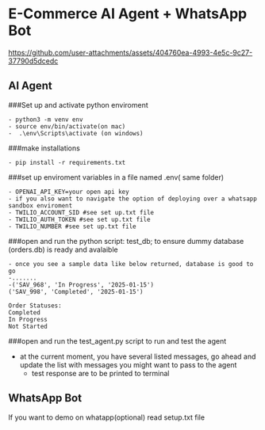 # E-Commerce AI Agent + WhatsApp Bot


https://github.com/user-attachments/assets/404760ea-4993-4e5c-9c27-37790d5dcedc


## AI Agent
###Set up  and activate python enviroment
    
    - python3 -m venv env
    - source env/bin/activate(on mac)
    -  .\env\Scripts\activate (on windows)

###make installations
    
    - pip install -r requirements.txt

###set up enviroment variables in a file named .env( same folder)
    
    - OPENAI_API_KEY=your open api key
    - if you also want to navigate the option of deploying over a whatsapp sandbox enviroment
    - TWILIO_ACCOUNT_SID #see set up.txt file
    - TWILIO_AUTH_TOKEN #see set up.txt file
    - TWILIO_NUMBER #see set up.txt file

###open and run the python script: test_db; to ensure dummy database (orders.db) is ready and avalaible
    
    - once you see a sample data like below returned, database is good to go
    -.......
    -('SAV_968', 'In Progress', '2025-01-15')
    ('SAV_998', 'Completed', '2025-01-15')

    Order Statuses:
    Completed
    In Progress
    Not Started

###open and run the test_agent.py script to run and test the agent

-  at the current moment, you have several listed messages, go ahead and update the list with messages you might want to pass to the agent
    - test response are to be printed to terminal


## WhatsApp Bot
If you want to demo on whatapp(optional)
read setup.txt file
